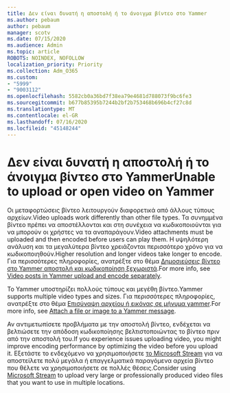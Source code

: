 ```yaml
---
title: Δεν είναι δυνατή η αποστολή ή το άνοιγμα βίντεο στο Yammer
ms.author: pebaum
author: pebaum
manager: scotv
ms.date: 07/15/2020
ms.audience: Admin
ms.topic: article
ROBOTS: NOINDEX, NOFOLLOW
localization_priority: Priority
ms.collection: Adm_O365
ms.custom:
- "5999"
- "9003112"
ms.openlocfilehash: 5582cb0a36bd7f38ea79e4681d788073f9bc6fe3
ms.sourcegitcommit: b677b85395b7244b2bf2b753468b696b4cf27c8d
ms.translationtype: MT
ms.contentlocale: el-GR
ms.lasthandoff: 07/16/2020
ms.locfileid: "45148244"
---
```

# <a name="unable-to-upload-or-open-video-on-yammer"></a><span data-ttu-id="b8e15-102">Δεν είναι δυνατή η αποστολή ή το άνοιγμα βίντεο στο Yammer</span><span class="sxs-lookup"><span data-stu-id="b8e15-102">Unable to upload or open video on Yammer</span></span>

<span data-ttu-id="b8e15-103">Οι μεταφορτώσεις βίντεο λειτουργούν διαφορετικά από άλλους τύπους αρχείων.</span><span class="sxs-lookup"><span data-stu-id="b8e15-103">Video uploads work differently than other file types.</span></span> <span data-ttu-id="b8e15-104">Τα συνημμένα βίντεο πρέπει να αποστέλλονται και στη συνέχεια να κωδικοποιούνται για να μπορούν οι χρήστες να τα αναπαράγουν.</span><span class="sxs-lookup"><span data-stu-id="b8e15-104">Video attachments must be uploaded and then encoded before users can play them.</span></span> <span data-ttu-id="b8e15-105">Η υψηλότερη ανάλυση και τα μεγαλύτερα βίντεο χρειάζονται περισσότερο χρόνο για να κωδικοποιηθούν.</span><span class="sxs-lookup"><span data-stu-id="b8e15-105">Higher resolution and longer videos take longer to encode.</span></span> <span data-ttu-id="b8e15-106">Για περισσότερες πληροφορίες, ανατρέξτε στο θέμα [Δημοσιεύσεις βίντεο στο Yammer αποστολή και κωδικοποίηση ξεχωριστά](https://support.microsoft.com/office/video-posts-in-yammer-upload-and-encode-separately-5b3a348e-3a0a-4c4b-95b1-eabdf245ba25).</span><span class="sxs-lookup"><span data-stu-id="b8e15-106">For more info, see [Video posts in Yammer upload and encode separately](https://support.microsoft.com/office/video-posts-in-yammer-upload-and-encode-separately-5b3a348e-3a0a-4c4b-95b1-eabdf245ba25).</span></span>   

<span data-ttu-id="b8e15-107">Το Yammer υποστηρίζει πολλούς τύπους και μεγέθη βίντεο.</span><span class="sxs-lookup"><span data-stu-id="b8e15-107">Yammer supports multiple video types and sizes.</span></span> <span data-ttu-id="b8e15-108">Για περισσότερες πληροφορίες, ανατρέξτε στο θέμα [Επισύναψη αρχείου ή εικόνας σε μήνυμα yammer](https://support.microsoft.com/office/attach-a-file-or-image-to-a-yammer-message-f576d4d1-ad66-4ce4-9c43-46cf75978dbf).</span><span class="sxs-lookup"><span data-stu-id="b8e15-108">For more info, see [Attach a file or image to a Yammer message](https://support.microsoft.com/office/attach-a-file-or-image-to-a-yammer-message-f576d4d1-ad66-4ce4-9c43-46cf75978dbf).</span></span>   

<span data-ttu-id="b8e15-109">Αν αντιμετωπίσετε προβλήματα με την αποστολή βίντεο, ενδέχεται να βελτιώσετε την απόδοση κωδικοποίησης βελτιστοποιώντας το βίντεο πριν από την αποστολή του.</span><span class="sxs-lookup"><span data-stu-id="b8e15-109">If you experience issues uploading video, you might improve encoding performance by optimizing the video before you upload it.</span></span> <span data-ttu-id="b8e15-110">Εξετάστε το ενδεχόμενο να χρησιμοποιήσετε [το Microsoft Stream](https://docs.microsoft.com/stream/overview) για να αποστείλετε πολύ μεγάλα ή επαγγελματικά παραγόμενα αρχεία βίντεο που θέλετε να χρησιμοποιήσετε σε πολλές θέσεις.</span><span class="sxs-lookup"><span data-stu-id="b8e15-110">Consider using [Microsoft Stream](https://docs.microsoft.com/stream/overview) to upload very large or professionally produced video files that you want to use in multiple locations.</span></span>